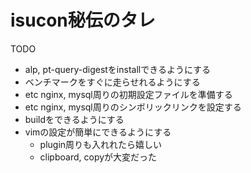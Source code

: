 # isucon秘伝のタレ

TODO

- alp, pt-query-digestをinstallできるようにする
- ベンチマークをすぐに走らせれるようにする
- etc nginx, mysql周りの初期設定ファイルを準備する
- etc nginx, mysql周りのシンボリックリンクを設定する
- buildをできるようにする
- vimの設定が簡単にできるようにする
  - plugin周りも入れれたら嬉しい
  - clipboard, copyが大変だった
